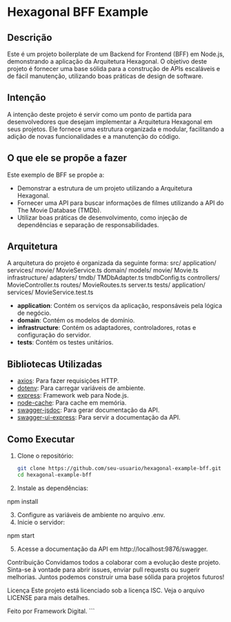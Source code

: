 # Hexagonal BFF Example

## Descrição

Este é um projeto boilerplate de um Backend for Frontend (BFF) em Node.js, demonstrando a aplicação da Arquitetura Hexagonal. O objetivo deste projeto é fornecer uma base sólida para a construção de APIs escaláveis e de fácil manutenção, utilizando boas práticas de design de software.

## Intenção

A intenção deste projeto é servir como um ponto de partida para desenvolvedores que desejam implementar a Arquitetura Hexagonal em seus projetos. Ele fornece uma estrutura organizada e modular, facilitando a adição de novas funcionalidades e a manutenção do código.

## O que ele se propõe a fazer

Este exemplo de BFF se propõe a:

- Demonstrar a estrutura de um projeto utilizando a Arquitetura Hexagonal.
- Fornecer uma API para buscar informações de filmes utilizando a API do The Movie Database (TMDb).
- Utilizar boas práticas de desenvolvimento, como injeção de dependências e separação de responsabilidades.

## Arquitetura

A arquitetura do projeto é organizada da seguinte forma:
src/
    application/
        services/
            movie/
                MovieService.ts
    domain/
        models/
            movie/
                Movie.ts
    infrastructure/
        adapters/
            tmdb/
                TMDbAdapter.ts
                tmdbConfig.ts
        controllers/
            MovieController.ts
        routes/
            MovieRoutes.ts
        server.ts
    tests/
        application/
            services/
                MovieService.test.ts


- **application**: Contém os serviços da aplicação, responsáveis pela lógica de negócio.
- **domain**: Contém os modelos de domínio.
- **infrastructure**: Contém os adaptadores, controladores, rotas e configuração do servidor.
- **tests**: Contém os testes unitários.

## Bibliotecas Utilizadas

- [axios](https://www.npmjs.com/package/axios): Para fazer requisições HTTP.
- [dotenv](https://www.npmjs.com/package/dotenv): Para carregar variáveis de ambiente.
- [express](https://www.npmjs.com/package/express): Framework web para Node.js.
- [node-cache](https://www.npmjs.com/package/node-cache): Para cache em memória.
- [swagger-jsdoc](https://www.npmjs.com/package/swagger-jsdoc): Para gerar documentação da API.
- [swagger-ui-express](https://www.npmjs.com/package/swagger-ui-express): Para servir a documentação da API.

## Como Executar

1. Clone o repositório:
   ```sh
   git clone https://github.com/seu-usuario/hexagonal-example-bff.git
   cd hexagonal-example-bff

2. Instale as dependências:

npm install

3. Configure as variáveis de ambiente no arquivo .env.
4. Inicie o servidor:

npm start

5. Acesse a documentação da API em http://localhost:9876/swagger.

Contribuição
Convidamos todos a colaborar com a evolução deste projeto. Sinta-se à vontade para abrir issues, enviar pull requests ou sugerir melhorias. Juntos podemos construir uma base sólida para projetos futuros!

Licença
Este projeto está licenciado sob a licença ISC. Veja o arquivo LICENSE para mais detalhes.

Feito por Framework Digital. ```